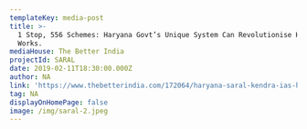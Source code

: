 ```yaml
---
templateKey: media-post
title: >-
  1 Stop, 556 Schemes: Haryana Govt’s Unique System Can Revolutionise How India
  Works.
mediaHouse: The Better India
projectId: SARAL
date: 2019-02-11T18:30:00.000Z
author: NA
link: 'https://www.thebetterindia.com/172064/haryana-saral-kendra-ias-how-to-apply/'
tag: NA
displayOnHomePage: false
image: /img/saral-2.jpeg
---
```


